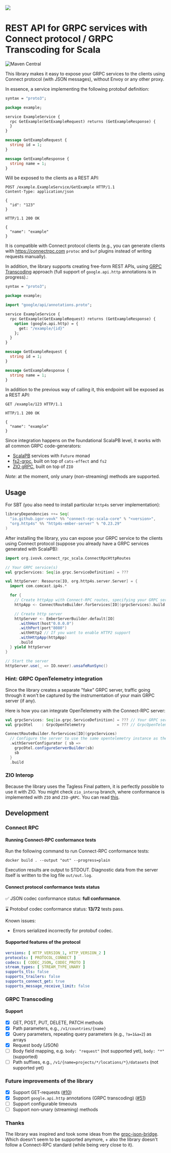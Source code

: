 ![](docs/connect-rpc-scala-logo.png)

# REST API for GRPC services with Connect protocol / GRPC Transcoding for Scala

![Maven Central](https://img.shields.io/maven-central/v/io.github.igor-vovk/connect-rpc-scala-core_3?style=flat-square&color=green)

This library makes it easy to expose your GRPC services to the clients using Connect protocol (with JSON messages),
without Envoy or any other proxy.

In essence, a service implementing the following protobuf definition:

```protobuf
syntax = "proto3";

package example;

service ExampleService {
  rpc GetExample(GetExampleRequest) returns (GetExampleResponse) {
  }
}

message GetExampleRequest {
  string id = 1;
}

message GetExampleResponse {
  string name = 1;
}
```

Will be exposed to the clients as a REST API:

```http
POST /example.ExampleService/GetExample HTTP/1.1
Content-Type: application/json

{
  "id": "123"
}

HTTP/1.1 200 OK

{
  "name": "example"
}
```

It is compatible with Connect protocol clients (e.g., you can generate clients with https://connectrpc.com `protoc` and
`buf` plugins instead of writing requests manually).

In addition, the library supports creating free-form REST APIs,
using [GRPC Transcoding](https://cloud.google.com/endpoints/docs/grpc/transcoding) approach
(full support of `google.api.http` annotations is in progress).:

```protobuf
syntax = "proto3";

package example;

import "google/api/annotations.proto";

service ExampleService {
  rpc GetExample(GetExampleRequest) returns (GetExampleResponse) {
    option (google.api.http) = {
      get: "/example/{id}"
    };
  }
}

message GetExampleRequest {
  string id = 1;
}

message GetExampleResponse {
  string name = 1;
}
```

In addition to the previous way of calling it, this endpoint will be exposed as a REST API:

```http
GET /example/123 HTTP/1.1

HTTP/1.1 200 OK

{
  "name": "example"
}
```

Since integration happens on the foundational ScalaPB level, it works with all common GRPC code-generators:

* [ScalaPB](https://scalapb.github.io) services with `Future` monad
* [fs2-grpc](https://github.com/typelevel/fs2-grpc), built on top of `cats-effect` and `fs2`
* [ZIO gRPC](https://scalapb.github.io/zio-grpc/), built on top of `ZIO`

*Note*: at the moment, only unary (non-streaming) methods are supported.

## Usage

For SBT (you also need to install particular `http4s` server implementation):

```scala
libraryDependencies ++= Seq(
  "io.github.igor-vovk" %% "connect-rpc-scala-core" % "<version>",
  "org.http4s" %% "http4s-ember-server" % "0.23.29"
)
```

After installing the library, you can expose your GRPC service to the clients using Connect protocol (suppose you
already have a GRPC services generated with ScalaPB):

```scala
import org.ivovk.connect_rpc_scala.ConnectRpcHttpRoutes

// Your GRPC service(s)
val grpcServices: Seq[io.grpc.ServiceDefinition] = ???

val httpServer: Resource[IO, org.http4s.server.Server] = {
  import com.comcast.ip4s.*

  for {
    // Create httpApp with Connect-RPC routes, specifying your GRPC services
    httpApp <- ConnectRouteBuilder.forServices[IO](grpcServices).build

    // Create http server
    httpServer <- EmberServerBuilder.default[IO]
      .withHost(host"0.0.0.0")
      .withPort(port"8080")
      .withHttp2 // If you want to enable HTTP2 support
      .withHttpApp(httpApp)
      .build
  } yield httpServer
}

// Start the server
httpServer.use(_ => IO.never).unsafeRunSync()
```

### Hint: GRPC OpenTelemetry integration

Since the library creates a separate "fake" GRPC server, traffic going through it won't be captured by the
instrumentation of your main GRPC server (if any).

Here is how you can integrate OpenTelemetry with the Connect-RPC server:

```scala
val grpcServices: Seq[io.grpc.ServiceDefinition] = ??? // Your GRPC service(s)
val grpcOtel    : GrpcOpenTelemetry              = ??? // GrpcOpenTelemetry instance

ConnectRouteBuilder.forServices[IO](grpcServices)
  // Configure the server to use the same opentelemetry instance as the main server
  .withServerConfigurator { sb =>
    grpcOtel.configureServerBuilder(sb)
    sb
  }
  .build
```

### ZIO Interop

Because the library uses the Tagless Final pattern, it is perfectly possible to use it with ZIO. You might check
`zio_interop` branch, where conformance is implemented with `ZIO` and `ZIO-gRPC`.
You can read [this](https://zio.dev/guides/interop/with-cats-effect/).

## Development

### Connect RPC

#### Running Connect-RPC conformance tests

Run the following command to run Connect-RPC conformance tests:

```shell
docker build . --output "out" --progress=plain
```

Execution results are output to STDOUT.
Diagnostic data from the server itself is written to the log file `out/out.log`.

#### Connect protocol conformance tests status

✅ JSON codec conformance status: __full conformance__.

⌛ Protobuf codec conformance status: __13/72__ tests pass.

Known issues:

* Errors serialized incorrectly for protobuf codec.

#### Supported features of the protocol

```yaml
versions: [ HTTP_VERSION_1, HTTP_VERSION_2 ]
protocols: [ PROTOCOL_CONNECT ]
codecs: [ CODEC_JSON, CODEC_PROTO ]
stream_types: [ STREAM_TYPE_UNARY ]
supports_tls: false
supports_trailers: false
supports_connect_get: true
supports_message_receive_limit: false
```

### GRPC Transcoding

#### Support

- [x] GET, POST, PUT, DELETE, PATCH methods
- [x] Path parameters, e.g., `/v1/countries/{name}`
- [x] Query parameters, repeating query parameters (e.g., `?a=1&a=2`) as arrays
- [x] Request body (JSON)
- [ ] Body field mapping, e.g. `body: "request"` (not supported yet), `body: "*"` (supported)
- [ ] Path suffixes, e.g., `/v1/{name=projects/*/locations/*}/datasets` (not supported yet)

### Future improvements of the library

- [x] Support GET-requests ([#10](https://github.com/igor-vovk/connect-rpc-scala/issues/10))
- [x] Support `google.api.http` annotations (GRPC
  transcoding) ([#51](https://github.com/igor-vovk/connect-rpc-scala/issues/51))
- [ ] Support configurable timeouts
- [ ] Support non-unary (streaming) methods

### Thanks

The library was inspired and took some ideas from the [grpc-json-bridge](https://github.com/avast/grpc-json-bridge).
Which doesn't seem to be supported anymore, + also the library doesn't follow a Connect-RPC standard (while being very
close to it).
